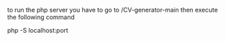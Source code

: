 to run the php server you have to go to /CV-generator-main
then execute the following command

php -S localhost:port
